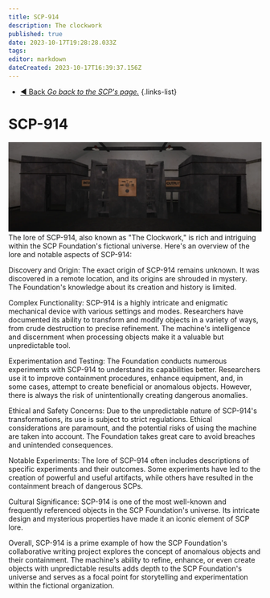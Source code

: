 ```yaml
---
title: SCP-914
description: The clockwork
published: true
date: 2023-10-17T19:28:28.033Z
tags: 
editor: markdown
dateCreated: 2023-10-17T16:39:37.156Z
---
```


- [:arrow_backward: Back *Go back to the SCP's page.*](/en/game/scps#scps)
{.links-list}
# SCP-914
![scp-914-better.webp](/images/roles/scp-914-better.webp)The lore of SCP-914, also known as "The Clockwork," is rich and intriguing within the SCP Foundation's fictional universe. Here's an overview of the lore and notable aspects of SCP-914:

Discovery and Origin: The exact origin of SCP-914 remains unknown. It was discovered in a remote location, and its origins are shrouded in mystery. The Foundation's knowledge about its creation and history is limited.

Complex Functionality: SCP-914 is a highly intricate and enigmatic mechanical device with various settings and modes. Researchers have documented its ability to transform and modify objects in a variety of ways, from crude destruction to precise refinement. The machine's intelligence and discernment when processing objects make it a valuable but unpredictable tool.

Experimentation and Testing: The Foundation conducts numerous experiments with SCP-914 to understand its capabilities better. Researchers use it to improve containment procedures, enhance equipment, and, in some cases, attempt to create beneficial or anomalous objects. However, there is always the risk of unintentionally creating dangerous anomalies.

Ethical and Safety Concerns: Due to the unpredictable nature of SCP-914's transformations, its use is subject to strict regulations. Ethical considerations are paramount, and the potential risks of using the machine are taken into account. The Foundation takes great care to avoid breaches and unintended consequences.

Notable Experiments: The lore of SCP-914 often includes descriptions of specific experiments and their outcomes. Some experiments have led to the creation of powerful and useful artifacts, while others have resulted in the containment breach of dangerous SCPs.

Cultural Significance: SCP-914 is one of the most well-known and frequently referenced objects in the SCP Foundation's universe. Its intricate design and mysterious properties have made it an iconic element of SCP lore.

Overall, SCP-914 is a prime example of how the SCP Foundation's collaborative writing project explores the concept of anomalous objects and their containment. The machine's ability to refine, enhance, or even create objects with unpredictable results adds depth to the SCP Foundation's universe and serves as a focal point for storytelling and experimentation within the fictional organization.